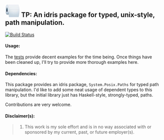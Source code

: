 ![](./misc/tp_logo.jpg) TP: An idris package for typed, unix-style, path manipulation. 
----

[![Build Status](https://travis-ci.org/superfunc/tp.svg?branch=master)](https://travis-ci.org/superfunc/tp)

#### Usage:

The [tests](src/Test/System/Posix/Paths.idr) provide decent examples for the time being.
Once things have been cleaned up, I'll try to provide more thorough examples here.

#### Dependencies:

This package provides an idris package, `System.Posix.Paths` for typed
path manipulation. I'd like to add some neat usage of dependent types to
this library, but the initial library just has Haskell-style,
strongly-typed, paths. 

Contributions are very welcome.

#### Disclaimer(s):

> 1) This work is my sole effort and is in no way associated with or sponsored by
my current, past, or future employer(s).
